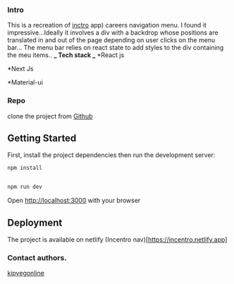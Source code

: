 ### Intro

This is a recreation of [inctro](https://careers.incetro.com/) app) careers navigation menu.
I found it impressive...Ideally it involves a div with a backdrop whose positions are translated in and out of the page depending on user clicks on the menu bar... The menu bar relies on react state to add styles to the div containing the meu items..
**_ Tech stack _**
\*React js

\*Next Js

\*Material-ui

### Repo

clone the project from [Github](https://github.com/kipyegonline/incentro-navigation)

## Getting Started

First, install the project dependencies then run the development server:

```bash
npm install


npm run dev

```

Open [http://localhost:3000](http://localhost:3000) with your browser

## Deployment

The project is available on netlify (Incentro nav)[https://incentro.netlify.app]

### Contact authors.

[kipyegonline](https://twitter.com/kipyegonline)
